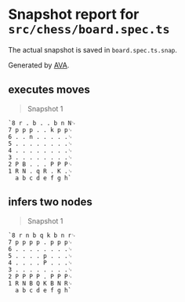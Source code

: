 # Snapshot report for `src/chess/board.spec.ts`

The actual snapshot is saved in `board.spec.ts.snap`.

Generated by [AVA](https://avajs.dev).

## executes moves

> Snapshot 1

    `8 r . b . . b n N␊
    7 p p p . . k p p␊
    6 . . n . . . . .␊
    5 . . . . . . . .␊
    4 . . . . . . . .␊
    3 . . . . . . . .␊
    2 P B . . . P P P␊
    1 R N . q R . K .␊
      a b c d e f g h`

## infers two nodes

> Snapshot 1

    `8 r n b q k b n r␊
    7 p p p p . p p p␊
    6 . . . . . . . .␊
    5 . . . . p . . .␊
    4 . . . . P . . .␊
    3 . . . . . . . .␊
    2 P P P P . P P P␊
    1 R N B Q K B N R␊
      a b c d e f g h`

